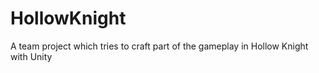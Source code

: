 # HollowKnight
A team project which tries to craft part of the gameplay in Hollow Knight with Unity
